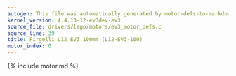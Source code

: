 ```yaml
---
autogen: This file was automatically generated by motor-defs-to-markdown.py
kernel_version: 4.4.13-12-ev3dev-ev3
source_file: drivers/lego/motors/ev3_motor_defs.c
source_line: 39
title: Firgelli L12 EV3 100mm (L12-EV3-100)
motor_index: 0
---
```


{% include motor.md %}
